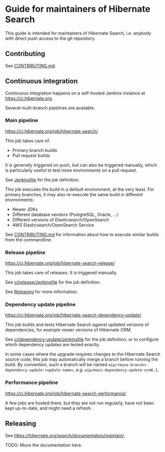 Guide for maintainers of Hibernate Search
====

This guide is intended for maintainers of Hibernate Search,
i.e. anybody with direct push access to the git repository.

## Contributing

See [CONTRIBUTING.md](CONTRIBUTING.md).

## Continuous integration

Continuous integration happens on a self-hosted Jenkins instance at https://ci.hibernate.org.

Several multi-branch pipelines are available.

### Main pipeline

https://ci.hibernate.org/job/hibernate-search/

This job takes care of:

* Primary branch builds
* Pull request builds

It is generally triggered on push,
but can also be triggered manually,
which is particularly useful to test more environments on a pull request.

See [Jenkinsfile](Jenkinsfile) for the job definition.

This job executes the build in a default environment, at the very least.
For primary branches, it may also re-execute the same build in different environments:

* Newer JDKs
* Different database vendors (PostgreSQL, Oracle, ...)
* Different versions of Elasticsearch/OpenSearch
* AWS Elasticsearch/OpenSearch Service

See [CONTRIBUTING.md](CONTRIBUTING.md#building-from-source)
for information about how to execute similar builds from the commandline.

### Release pipeline

https://ci.hibernate.org/job/hibernate-search-release/

This job takes care of releases. It is triggered manually.

See [ci/release/Jenkinsfile](ci/release/Jenkinsfile) for the job definition.

See [Releasing](#releasing) for more information.

### Dependency update pipeline

https://ci.hibernate.org/job/hibernate-search-dependency-update/

This job builds and tests Hibernate Search against updated versions of dependencies,
for example newer versions of Hibernate ORM.

See [ci/dependency-update/Jenkinsfile](ci/dependency-update/Jenkinsfile) for the job definition,
or to configure which dependency updates are tested exactly.

In some cases where the upgrade requires changes to the Hibernate Search source code,
this job may automatically merge a branch before running the build.
By convention, such a branch will be named `wip/<base-branch>-dependency-update-<update-name>`,
e.g. `wip/main-dependency-update-orm6.1`.

### Performance pipeline

https://ci.hibernate.org/job/hibernate-search-performance/

A few jobs are hosted there, but they are not run regularly,
have not been kept up-to-date, and might need a refresh.

## <a id="releasing"></a> Releasing

See https://hibernate.org/search/documentation/maintain/.

TODO: Move the documentation here.
